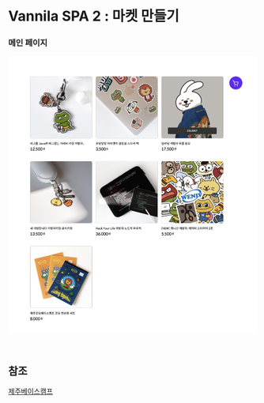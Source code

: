 # Vannila SPA 2 : 마켓 만들기

### 메인 페이지

<p align="center">
<img src="src/assets/main.png"  width="600" >
</p>

<br />

## 참조

[제주베이스캠프](https://paullabworkspace.notion.site/2022-API-7236e1227d7046e3b047291d730949b9#cea71ecd7c394fcc84b45aa111b7d098)
